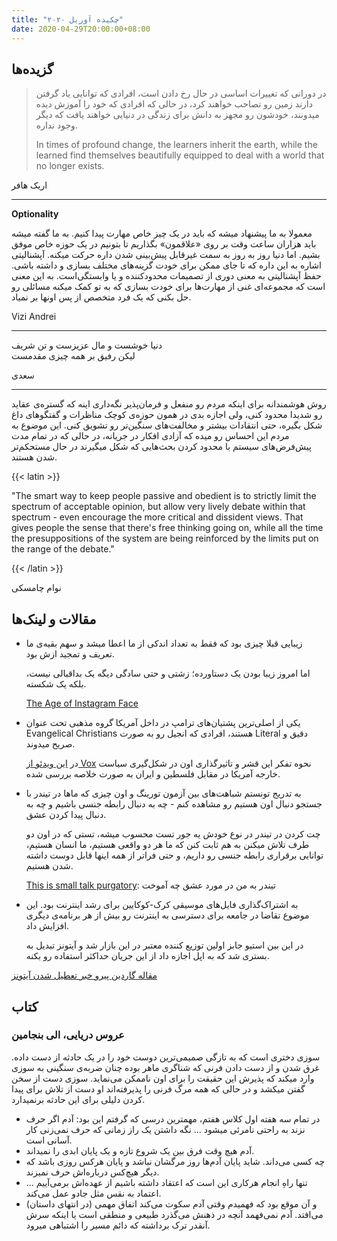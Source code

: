 ```yaml
---
title: "چکیده آوریل ۲۰۲۰"
date: 2020-04-29T20:00:00+08:00
---
```


## گزیده‌ها

> در دورانی که تغییرات اساسی در حال رخ دادن است، افرادی که توانایی یاد گرفتن دارند زمین رو تصاحب خواهند کرد، در حالی که افرادی که خود را آموزش دیده میدونند، خودشون رو مجهز به دانش برای زندگی در دنیایی خواهند یافت که دیگر وجود نداره.
>
> In times of profound change, the learners inherit the earth, while the learned find themselves beautifully equipped to deal with a world that no longer exists.

اریک هافر

---

**Optionality**

معمولا به ما پیشنهاد میشه که باید در یک چیز خاص مهارت پیدا کنیم. به ما گفته میشه باید هزاران ساعت وقت بر روی «علاقمون» بگذاریم تا بتونیم در یک حوزه خاص موفق بشیم. اما دنیا روز به روز به سمت غیرقابل پیش‌بینی شدن داره حرکت میکنه. آپشنالیتی اشاره به این داره که تا جای ممکن برای خودت گزینه‌های مختلف بسازی و داشته باشی. حفظ آپشنالیتی به معنی دوری از تصمیمات محدودکننده و یا وابستگی‌است. به این معنی است که مجموعه‌ای غنی از مهارت‌ها برای خودت بسازی که به تو کمک میکنه مسائلی رو حل بکنی که یک فرد متخصص از پس اونها بر نمیاد.

Vizi Andrei

---

دنیا خوشست و مال عزیزست و تن شریف  
لیکن رفیق بر همه چیزی مقدمست

سعدی

---

روش هوشمندانه برای اینکه مردم رو منفعل و فرمان‌پذیر نگه‌داری اینه که گستره‌ی عقاید رو شدیدا محدود کنی، ولی اجازه بدی در همون حوزه‌ی کوچک مناظرات و گفتگوهای داغ شکل بگیره، حتی انتقادات بیشتر و مخالفت‌های سنگین‌تر رو تشویق کنی. این موضوع به مردم این احساس رو میده که آزادی افکار در جریانه، در حالی که در تمام مدت پیش‌فرض‌های سیستم با محدود کردن بحث‌هایی که شکل میگیرند در حال مستحکم‌تر شدن هستند.

{{< latin >}}

"The smart way to keep people passive and obedient is to strictly limit the spectrum of acceptable opinion, but allow very lively debate within that spectrum - even encourage the more critical and dissident views. That gives people the sense that there's free thinking going on, while all the time the presuppositions of the system are being reinforced by the limits put on the range of the debate."

{{< /latin >}}

نوام چامسکی

## مقالات و لینک‌ها

- زیبایی قبلا چیزی بود که فقط به تعداد اندکی از ما اعطا میشد و سهم بقیه‌ی ما تعریف و تمجید ازش بود.

  اما امروز زیبا بودن یک دستاورده؛ زشتی و حتی سادگی دیگه یک بداقبالی نیست، بلکه یک شکسته.

  [The Age of Instagram Face](https://www.newyorker.com/culture/decade-in-review/the-age-of-instagram-face/amp)

- یکی از اصلی‌ترین پشتیان‌های ترامپ در داخل آمریکا گروه مذهبی تحت عنوان Evangelical Christians هستند، افرادی که انجیل رو به صورت Literal دقیق و صریح میدوند.

  در [این ویدئو از Vox](https://www.youtube.com/watch?v=dmWL0I3oytw) نحوه تفکر این قشر و تاثیرگذاری اون در شکل‌گیری سیاست خارجه آمریکا در مقابل فلسطین و ایران به صورت خلاصه بررسی شده.

- به تدریج تونستم شباهت‌های بین آزمون تورینگ و اون چیزی که ماها در تیندر با جستجو دنبال اون هستیم رو مشاهده کنم - چه به دنبال رابطه جنسی باشیم و چه به دنبال پیدا کردن عشق.

  چت کردن در تیندر در نوع خودش یه جور تست محسوب میشه، تستی که در اون دو طرف تلاش میکنن به هم ثابت کنن که ما هر دو واقعی هستیم، ما انسان هستیم، توانایی برقراری رابطه جنسی رو داریم، و حتی فراتر از همه اینها قابل دوست داشته شدن هستیم.

  [This is small talk purgatory](https://www.theguardian.com/lifeandstyle/2019/dec/07/small-talk-purgatory-what-tinder-taught-me-about-love): تیندر به من در مورد عشق چه آموخت

- به اشتراک‌گذاری فایل‌های موسیقی کرک-کوکایین برای رشد اینترنت بود. این موضوع تقاضا در جامعه برای دسترسی به اینترنت رو بیش از هر برنامه‌ی دیگری افزایش داد.

  در این بین استیو جابز اولین توزیع کننده معتبر در این بازار شد و آیتونز تبدیل به بستری شد که به اپل اجازه داد از این جریان حداکثر استفاده رو بکنه.

[مقاله گاردین پیرو خبر تعطیل شدن آیتونز](https://www.theguardian.com/commentisfree/2019/jun/09/farewell-itunes-thanks-for-saving-music-industry-from-itself)

## کتاب

### عروس دریایی، الی بنجامین

سوزی دختری است که به تازگی صمیمی‌ترین دوست خود را در یک حادثه از دست داده. غرق شدن و از دست دادن فرنی که شناگری ماهر بوده چنان ضربه‌ی سنگینی به سوزی وارد میکند که پذیرش این حقیقت را برای اون ناممکن می‌نماید. سوزی دست از سخن گفتن میکشد و در حالی که همه مرگ فرنی را پذیرفته‌اند او دست از تلاش برای پیدا کردن دلیلی برای این حادثه برنمیدارد.

- در تمام سه هفته اول کلاس هفتم، مهمترین درسی که گرفتم این بود: آدم اگر حرف نزند به راحتی نامرئی میشود … نگه داشتن یک راز زمانی که حرف نمی‌زنی کار آسانی است.
- آدم هیچ وقت فرق بین یک شروع تازه و یک پایان ابدی را نمیداند.
- چه کسی می‌داند. شاید پایان آدم‌ها روز مرگشان نباشد و پایان هرکس روزی باشد که دیگر هیچ‌کس درباره‌اش حرف نمیزند.
- تنها راهِ انجام هرکاری این است که اعتقاد داشته باشیم از عهده‌اش بر‌می‌آییم … اعتماد به نقس مثل جادو عمل می‌کند.
- (در انتهای داستان) و آن موقع بود که فهمیدم وقتی آدم سکوت می‌کند اتفاق مهمی می‌افتد. آدم نمی‌فهمد آنچه در ذهنش می‌گذرد طبیعی و منطقی است یا اینکه سرش آنقدر ترک برداشته که دائم مسیر را اشتباهی میرود.
